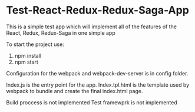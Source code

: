 # Test-React-Redux-Redux-Saga-App
This is a simple test app which will implement all of the features of the React, Redux, Redux-Saga in one simple app

To start the project use:
1. npm install
2. npm start

Configuration for the webpack and webpack-dev-server is in config folder.

Index.js is the entry point for the app.
Index.tpl.html is the template used by webpack to bundle and create the final index.html page.

Build proccess is not implemented 
Test framewprk is not implemented
